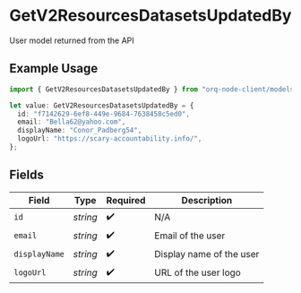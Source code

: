 # GetV2ResourcesDatasetsUpdatedBy

User model returned from the API

## Example Usage

```typescript
import { GetV2ResourcesDatasetsUpdatedBy } from "orq-node-client/models/operations";

let value: GetV2ResourcesDatasetsUpdatedBy = {
  id: "f7142629-6ef8-449e-9684-7638458c5ed0",
  email: "Bella62@yahoo.com",
  displayName: "Conor_Padberg54",
  logoUrl: "https://scary-accountability.info/",
};
```

## Fields

| Field                    | Type                     | Required                 | Description              |
| ------------------------ | ------------------------ | ------------------------ | ------------------------ |
| `id`                     | *string*                 | :heavy_check_mark:       | N/A                      |
| `email`                  | *string*                 | :heavy_check_mark:       | Email of the user        |
| `displayName`            | *string*                 | :heavy_check_mark:       | Display name of the user |
| `logoUrl`                | *string*                 | :heavy_check_mark:       | URL of the user logo     |